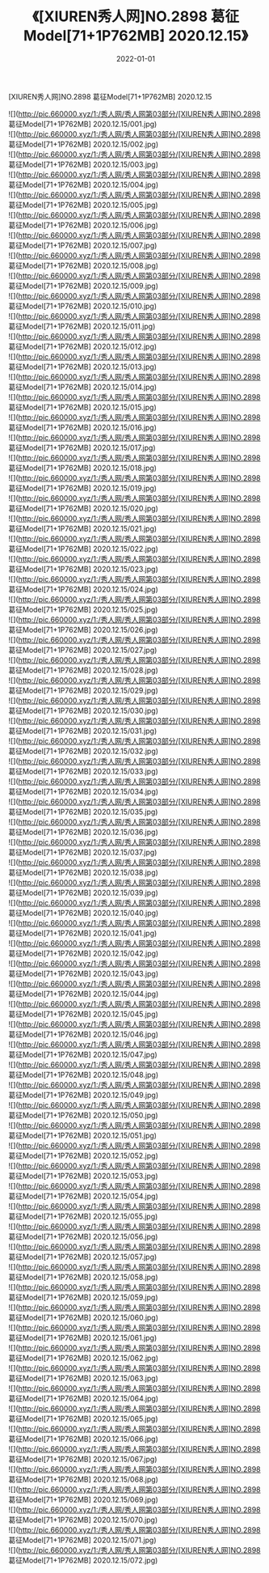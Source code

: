 ﻿---
layout: post
title:  《[XIUREN秀人网]NO.2898 葛征Model[71+1P762MB] 2020.12.15》
date:   2022-01-01
img: http://pic.660000.xyz/1:/秀人网/秀人网第03部分/[XIUREN秀人网]NO.2898 葛征Model[71+1P762MB] 2020.12.15/000.jpg
categories: [美女, 清纯, 唯美]
---

[XIUREN秀人网]NO.2898 葛征Model[71+1P762MB] 2020.12.15

 ![](http://pic.660000.xyz/1:/秀人网/秀人网第03部分/[XIUREN秀人网]NO.2898 葛征Model[71+1P762MB] 2020.12.15/001.jpg) <br>![](http://pic.660000.xyz/1:/秀人网/秀人网第03部分/[XIUREN秀人网]NO.2898 葛征Model[71+1P762MB] 2020.12.15/002.jpg) <br>![](http://pic.660000.xyz/1:/秀人网/秀人网第03部分/[XIUREN秀人网]NO.2898 葛征Model[71+1P762MB] 2020.12.15/003.jpg) <br>![](http://pic.660000.xyz/1:/秀人网/秀人网第03部分/[XIUREN秀人网]NO.2898 葛征Model[71+1P762MB] 2020.12.15/004.jpg) <br>![](http://pic.660000.xyz/1:/秀人网/秀人网第03部分/[XIUREN秀人网]NO.2898 葛征Model[71+1P762MB] 2020.12.15/005.jpg) <br>![](http://pic.660000.xyz/1:/秀人网/秀人网第03部分/[XIUREN秀人网]NO.2898 葛征Model[71+1P762MB] 2020.12.15/006.jpg) <br>![](http://pic.660000.xyz/1:/秀人网/秀人网第03部分/[XIUREN秀人网]NO.2898 葛征Model[71+1P762MB] 2020.12.15/007.jpg) <br>![](http://pic.660000.xyz/1:/秀人网/秀人网第03部分/[XIUREN秀人网]NO.2898 葛征Model[71+1P762MB] 2020.12.15/008.jpg) <br>![](http://pic.660000.xyz/1:/秀人网/秀人网第03部分/[XIUREN秀人网]NO.2898 葛征Model[71+1P762MB] 2020.12.15/009.jpg) <br>![](http://pic.660000.xyz/1:/秀人网/秀人网第03部分/[XIUREN秀人网]NO.2898 葛征Model[71+1P762MB] 2020.12.15/010.jpg) <br>![](http://pic.660000.xyz/1:/秀人网/秀人网第03部分/[XIUREN秀人网]NO.2898 葛征Model[71+1P762MB] 2020.12.15/011.jpg) <br>![](http://pic.660000.xyz/1:/秀人网/秀人网第03部分/[XIUREN秀人网]NO.2898 葛征Model[71+1P762MB] 2020.12.15/012.jpg) <br>![](http://pic.660000.xyz/1:/秀人网/秀人网第03部分/[XIUREN秀人网]NO.2898 葛征Model[71+1P762MB] 2020.12.15/013.jpg) <br>![](http://pic.660000.xyz/1:/秀人网/秀人网第03部分/[XIUREN秀人网]NO.2898 葛征Model[71+1P762MB] 2020.12.15/014.jpg) <br>![](http://pic.660000.xyz/1:/秀人网/秀人网第03部分/[XIUREN秀人网]NO.2898 葛征Model[71+1P762MB] 2020.12.15/015.jpg) <br>![](http://pic.660000.xyz/1:/秀人网/秀人网第03部分/[XIUREN秀人网]NO.2898 葛征Model[71+1P762MB] 2020.12.15/016.jpg) <br>![](http://pic.660000.xyz/1:/秀人网/秀人网第03部分/[XIUREN秀人网]NO.2898 葛征Model[71+1P762MB] 2020.12.15/017.jpg) <br>![](http://pic.660000.xyz/1:/秀人网/秀人网第03部分/[XIUREN秀人网]NO.2898 葛征Model[71+1P762MB] 2020.12.15/018.jpg) <br>![](http://pic.660000.xyz/1:/秀人网/秀人网第03部分/[XIUREN秀人网]NO.2898 葛征Model[71+1P762MB] 2020.12.15/019.jpg) <br>![](http://pic.660000.xyz/1:/秀人网/秀人网第03部分/[XIUREN秀人网]NO.2898 葛征Model[71+1P762MB] 2020.12.15/020.jpg) <br>![](http://pic.660000.xyz/1:/秀人网/秀人网第03部分/[XIUREN秀人网]NO.2898 葛征Model[71+1P762MB] 2020.12.15/021.jpg) <br>![](http://pic.660000.xyz/1:/秀人网/秀人网第03部分/[XIUREN秀人网]NO.2898 葛征Model[71+1P762MB] 2020.12.15/022.jpg) <br>![](http://pic.660000.xyz/1:/秀人网/秀人网第03部分/[XIUREN秀人网]NO.2898 葛征Model[71+1P762MB] 2020.12.15/023.jpg) <br>![](http://pic.660000.xyz/1:/秀人网/秀人网第03部分/[XIUREN秀人网]NO.2898 葛征Model[71+1P762MB] 2020.12.15/024.jpg) <br>![](http://pic.660000.xyz/1:/秀人网/秀人网第03部分/[XIUREN秀人网]NO.2898 葛征Model[71+1P762MB] 2020.12.15/025.jpg) <br>![](http://pic.660000.xyz/1:/秀人网/秀人网第03部分/[XIUREN秀人网]NO.2898 葛征Model[71+1P762MB] 2020.12.15/026.jpg) <br>![](http://pic.660000.xyz/1:/秀人网/秀人网第03部分/[XIUREN秀人网]NO.2898 葛征Model[71+1P762MB] 2020.12.15/027.jpg) <br>![](http://pic.660000.xyz/1:/秀人网/秀人网第03部分/[XIUREN秀人网]NO.2898 葛征Model[71+1P762MB] 2020.12.15/028.jpg) <br>![](http://pic.660000.xyz/1:/秀人网/秀人网第03部分/[XIUREN秀人网]NO.2898 葛征Model[71+1P762MB] 2020.12.15/029.jpg) <br>![](http://pic.660000.xyz/1:/秀人网/秀人网第03部分/[XIUREN秀人网]NO.2898 葛征Model[71+1P762MB] 2020.12.15/030.jpg) <br>![](http://pic.660000.xyz/1:/秀人网/秀人网第03部分/[XIUREN秀人网]NO.2898 葛征Model[71+1P762MB] 2020.12.15/031.jpg) <br>![](http://pic.660000.xyz/1:/秀人网/秀人网第03部分/[XIUREN秀人网]NO.2898 葛征Model[71+1P762MB] 2020.12.15/032.jpg) <br>![](http://pic.660000.xyz/1:/秀人网/秀人网第03部分/[XIUREN秀人网]NO.2898 葛征Model[71+1P762MB] 2020.12.15/033.jpg) <br>![](http://pic.660000.xyz/1:/秀人网/秀人网第03部分/[XIUREN秀人网]NO.2898 葛征Model[71+1P762MB] 2020.12.15/034.jpg) <br>![](http://pic.660000.xyz/1:/秀人网/秀人网第03部分/[XIUREN秀人网]NO.2898 葛征Model[71+1P762MB] 2020.12.15/035.jpg) <br>![](http://pic.660000.xyz/1:/秀人网/秀人网第03部分/[XIUREN秀人网]NO.2898 葛征Model[71+1P762MB] 2020.12.15/036.jpg) <br>![](http://pic.660000.xyz/1:/秀人网/秀人网第03部分/[XIUREN秀人网]NO.2898 葛征Model[71+1P762MB] 2020.12.15/037.jpg) <br>![](http://pic.660000.xyz/1:/秀人网/秀人网第03部分/[XIUREN秀人网]NO.2898 葛征Model[71+1P762MB] 2020.12.15/038.jpg) <br>![](http://pic.660000.xyz/1:/秀人网/秀人网第03部分/[XIUREN秀人网]NO.2898 葛征Model[71+1P762MB] 2020.12.15/039.jpg) <br>![](http://pic.660000.xyz/1:/秀人网/秀人网第03部分/[XIUREN秀人网]NO.2898 葛征Model[71+1P762MB] 2020.12.15/040.jpg) <br>![](http://pic.660000.xyz/1:/秀人网/秀人网第03部分/[XIUREN秀人网]NO.2898 葛征Model[71+1P762MB] 2020.12.15/041.jpg) <br>![](http://pic.660000.xyz/1:/秀人网/秀人网第03部分/[XIUREN秀人网]NO.2898 葛征Model[71+1P762MB] 2020.12.15/042.jpg) <br>![](http://pic.660000.xyz/1:/秀人网/秀人网第03部分/[XIUREN秀人网]NO.2898 葛征Model[71+1P762MB] 2020.12.15/043.jpg) <br>![](http://pic.660000.xyz/1:/秀人网/秀人网第03部分/[XIUREN秀人网]NO.2898 葛征Model[71+1P762MB] 2020.12.15/044.jpg) <br>![](http://pic.660000.xyz/1:/秀人网/秀人网第03部分/[XIUREN秀人网]NO.2898 葛征Model[71+1P762MB] 2020.12.15/045.jpg) <br>![](http://pic.660000.xyz/1:/秀人网/秀人网第03部分/[XIUREN秀人网]NO.2898 葛征Model[71+1P762MB] 2020.12.15/046.jpg) <br>![](http://pic.660000.xyz/1:/秀人网/秀人网第03部分/[XIUREN秀人网]NO.2898 葛征Model[71+1P762MB] 2020.12.15/047.jpg) <br>![](http://pic.660000.xyz/1:/秀人网/秀人网第03部分/[XIUREN秀人网]NO.2898 葛征Model[71+1P762MB] 2020.12.15/048.jpg) <br>![](http://pic.660000.xyz/1:/秀人网/秀人网第03部分/[XIUREN秀人网]NO.2898 葛征Model[71+1P762MB] 2020.12.15/049.jpg) <br>![](http://pic.660000.xyz/1:/秀人网/秀人网第03部分/[XIUREN秀人网]NO.2898 葛征Model[71+1P762MB] 2020.12.15/050.jpg) <br>![](http://pic.660000.xyz/1:/秀人网/秀人网第03部分/[XIUREN秀人网]NO.2898 葛征Model[71+1P762MB] 2020.12.15/051.jpg) <br>![](http://pic.660000.xyz/1:/秀人网/秀人网第03部分/[XIUREN秀人网]NO.2898 葛征Model[71+1P762MB] 2020.12.15/052.jpg) <br>![](http://pic.660000.xyz/1:/秀人网/秀人网第03部分/[XIUREN秀人网]NO.2898 葛征Model[71+1P762MB] 2020.12.15/053.jpg) <br>![](http://pic.660000.xyz/1:/秀人网/秀人网第03部分/[XIUREN秀人网]NO.2898 葛征Model[71+1P762MB] 2020.12.15/054.jpg) <br>![](http://pic.660000.xyz/1:/秀人网/秀人网第03部分/[XIUREN秀人网]NO.2898 葛征Model[71+1P762MB] 2020.12.15/055.jpg) <br>![](http://pic.660000.xyz/1:/秀人网/秀人网第03部分/[XIUREN秀人网]NO.2898 葛征Model[71+1P762MB] 2020.12.15/056.jpg) <br>![](http://pic.660000.xyz/1:/秀人网/秀人网第03部分/[XIUREN秀人网]NO.2898 葛征Model[71+1P762MB] 2020.12.15/057.jpg) <br>![](http://pic.660000.xyz/1:/秀人网/秀人网第03部分/[XIUREN秀人网]NO.2898 葛征Model[71+1P762MB] 2020.12.15/058.jpg) <br>![](http://pic.660000.xyz/1:/秀人网/秀人网第03部分/[XIUREN秀人网]NO.2898 葛征Model[71+1P762MB] 2020.12.15/059.jpg) <br>![](http://pic.660000.xyz/1:/秀人网/秀人网第03部分/[XIUREN秀人网]NO.2898 葛征Model[71+1P762MB] 2020.12.15/060.jpg) <br>![](http://pic.660000.xyz/1:/秀人网/秀人网第03部分/[XIUREN秀人网]NO.2898 葛征Model[71+1P762MB] 2020.12.15/061.jpg) <br>![](http://pic.660000.xyz/1:/秀人网/秀人网第03部分/[XIUREN秀人网]NO.2898 葛征Model[71+1P762MB] 2020.12.15/062.jpg) <br>![](http://pic.660000.xyz/1:/秀人网/秀人网第03部分/[XIUREN秀人网]NO.2898 葛征Model[71+1P762MB] 2020.12.15/063.jpg) <br>![](http://pic.660000.xyz/1:/秀人网/秀人网第03部分/[XIUREN秀人网]NO.2898 葛征Model[71+1P762MB] 2020.12.15/064.jpg) <br>![](http://pic.660000.xyz/1:/秀人网/秀人网第03部分/[XIUREN秀人网]NO.2898 葛征Model[71+1P762MB] 2020.12.15/065.jpg) <br>![](http://pic.660000.xyz/1:/秀人网/秀人网第03部分/[XIUREN秀人网]NO.2898 葛征Model[71+1P762MB] 2020.12.15/066.jpg) <br>![](http://pic.660000.xyz/1:/秀人网/秀人网第03部分/[XIUREN秀人网]NO.2898 葛征Model[71+1P762MB] 2020.12.15/067.jpg) <br>![](http://pic.660000.xyz/1:/秀人网/秀人网第03部分/[XIUREN秀人网]NO.2898 葛征Model[71+1P762MB] 2020.12.15/068.jpg) <br>![](http://pic.660000.xyz/1:/秀人网/秀人网第03部分/[XIUREN秀人网]NO.2898 葛征Model[71+1P762MB] 2020.12.15/069.jpg) <br>![](http://pic.660000.xyz/1:/秀人网/秀人网第03部分/[XIUREN秀人网]NO.2898 葛征Model[71+1P762MB] 2020.12.15/070.jpg) <br>![](http://pic.660000.xyz/1:/秀人网/秀人网第03部分/[XIUREN秀人网]NO.2898 葛征Model[71+1P762MB] 2020.12.15/071.jpg) <br>![](http://pic.660000.xyz/1:/秀人网/秀人网第03部分/[XIUREN秀人网]NO.2898 葛征Model[71+1P762MB] 2020.12.15/072.jpg) <br>